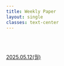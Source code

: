 ```yaml
---
title: Weekly Paper
layout: single
classes: text-center
---
```

<br>
<br>

<a href="/2025/05/09/wp-01.html">2025.05.12(월)</a><br>



